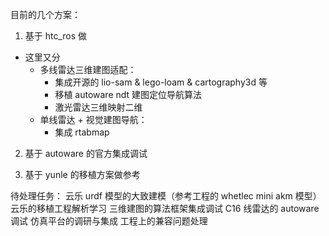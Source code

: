 目前的几个方案：

1. 基于 htc_ros 做

- 这里又分
  - 多线雷达三维建图适配：
    - 集成开源的 lio-sam & lego-loam & cartography3d 等
    - 移植 autoware ndt 建图定位导航算法
    - 激光雷达三维映射二维
  - 单线雷达 + 视觉建图导航：
    - 集成 rtabmap

2. 基于 autoware 的官方集成调试

3. 基于 yunle 的移植方案做参考

待处理任务：
云乐 urdf 模型的大致建模（参考工程的 whetlec mini akm 模型）
云乐的移植工程解析学习
三维建图的算法框架集成调试
C16 线雷达的 autoware 调试
仿真平台的调研与集成
工程上的兼容问题处理
